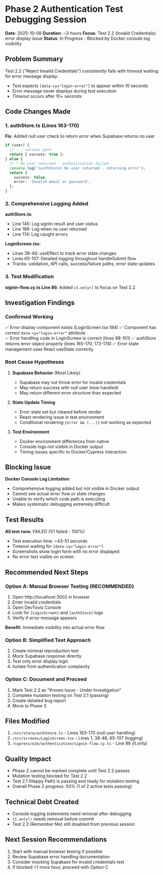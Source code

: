 # Phase 2 Authentication Test Debugging Session

**Date**: 2025-10-08
**Duration**: ~3 hours
**Focus**: Test 2.2 (Invalid Credentials) error display issue
**Status**: In Progress - Blocked by Docker console log visibility

## Problem Summary

Test 2.2 ("Reject Invalid Credentials") consistently fails with timeout waiting for error message display:

- Test expects `[data-cy="login-error"]` to appear within 10 seconds
- Error message never displays during test execution
- Timeout occurs after 10+ seconds

## Code Changes Made

### 1. authStore.ts (Lines 163-170)

**Fix**: Added null user check to return error when Supabase returns no user

```typescript
if (user) {
  // ... success path
  return { success: true };
} else {
  // * No user returned - authentication failed
  console.log('[authStore] No user returned - returning error');
  return {
    success: false,
    error: 'Invalid email or password',
  };
}
```

### 2. Comprehensive Logging Added

**authStore.ts**:

- Line 145: Log signIn result and user status
- Line 166: Log when no user returned
- Line 174: Log caught errors

**LoginScreen.tsx**:

- Lines 38-46: useEffect to track error state changes
- Lines 65-107: Detailed logging throughout handleSubmit flow
- Tracks: validation, API calls, success/failure paths, error state updates

### 3. Test Modification

**signin-flow.cy.ts Line 86**: Added `it.only()` to focus on Test 2.2

## Investigation Findings

### Confirmed Working

✅ Error display component exists (LoginScreen.tsx:184)
✅ Component has correct `data-cy="login-error"` attribute  
✅ Error handling code in LoginScreen is correct (lines 98-101)
✅ authStore returns error object properly (lines 165-170, 173-178)
✅ Error state management uses React useState correctly

### Root Cause Hypotheses

1. **Supabase Behavior** (Most Likely)

   - Supabase may not throw error for invalid credentials
   - May return success with null user (now handled)
   - May return different error structure than expected

2. **State Update Timing**

   - Error state set but cleared before render
   - React rendering issue in test environment
   - Conditional rendering `{error && (...)}` not working as expected

3. **Test Environment**
   - Docker environment differences from native
   - Console logs not visible in Docker output
   - Timing issues specific to Docker/Cypress interaction

## Blocking Issue

**Docker Console Log Limitation**:

- Comprehensive logging added but not visible in Docker output
- Cannot see actual error flow or state changes
- Unable to verify which code path is executing
- Makes systematic debugging extremely difficult

## Test Results

**All test runs**: FAILED (1/1 failed - 100%)

- Test execution time: ~43-51 seconds
- Timeout waiting for `[data-cy="login-error"]`
- Screenshots show login form with no error displayed
- No error text visible on screen

## Recommended Next Steps

### Option A: Manual Browser Testing (RECOMMENDED)

1. Open http://localhost:3002 in browser
2. Enter invalid credentials
3. Open DevTools Console
4. Look for `[LoginScreen]` and `[authStore]` logs
5. Verify if error message appears

**Benefit**: Immediate visibility into actual error flow

### Option B: Simplified Test Approach

1. Create minimal reproduction test
2. Mock Supabase response directly
3. Test only error display logic
4. Isolate from authentication complexity

### Option C: Document and Proceed

1. Mark Test 2.2 as "Known Issue - Under Investigation"
2. Complete mutation testing on Test 2.1 (passing)
3. Create detailed bug report
4. Move to Phase 3

## Files Modified

1. `/src/store/authStore.ts` - Lines 163-170 (null user handling)
2. `/src/screens/LoginScreen.tsx` - Lines 1, 38-46, 65-107 (logging)
3. `/cypress/e2e/authentication/signin-flow.cy.ts` - Line 86 (it.only)

## Quality Impact

- Phase 2 cannot be marked complete until Test 2.2 passes
- Mutation testing blocked for Test 2.2
- Test 2.1 (Happy Path) is passing and ready for mutation testing
- Overall Phase 2 progress: 50% (1 of 2 active tests passing)

## Technical Debt Created

- Console logging statements need removal after debugging
- `it.only()` needs removal before commit
- Test 2.3 (Remember Me) still disabled from previous session

## Next Session Recommendations

1. Start with manual browser testing if possible
2. Review Supabase error handling documentation
3. Consider mocking Supabase for invalid credentials test
4. If blocked >1 more hour, proceed with Option C
